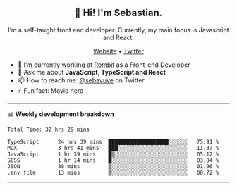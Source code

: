 <h2 align="center">👋 Hi! I'm Sebastian.</h2>
<p align="center">I’m a self-taught front end developer. Currently, my main focus is Javascript and React.</p>
<p align="center">
  <a href="https://sebastianvuye.be">Website</a> •
  <a href="https://twitter.com/sebavuye">Twitter</a>
</p>


- 🔭 I’m currently working at [Rombit](https://rombit.com/) as a Front-end Developer
- 💬 Ask me about **JavaScript, TypeScript and React**
- 📫 How to reach me: [@sebavuye](https://twitter.com/sebavuye) on Twitter
- ⚡ Fun fact: Movie nerd

-------

📊 **Weekly development breakdown**

<!--START_SECTION:waka-->

```text
Total Time: 32 hrs 29 mins

TypeScript      24 hrs 39 mins  ███████████████████░░░░░░   75.91 %
MDX             3 hrs 41 mins   ███░░░░░░░░░░░░░░░░░░░░░░   11.37 %
JavaScript      1 hr 39 mins    █▒░░░░░░░░░░░░░░░░░░░░░░░   05.12 %
SCSS            1 hr 14 mins    █░░░░░░░░░░░░░░░░░░░░░░░░   03.84 %
JSON            38 mins         ▒░░░░░░░░░░░░░░░░░░░░░░░░   01.96 %
.env file       13 mins         ▒░░░░░░░░░░░░░░░░░░░░░░░░   00.72 %
```

<!--END_SECTION:waka-->
-------
